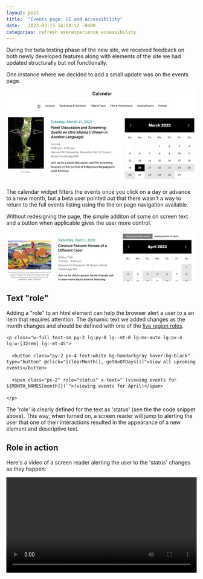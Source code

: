 ```yaml
---
layout: post
title:  "Events page: UI and Accessibility"
date:   2023-03-15 14:58:52 -0400
categories: refresh userexperience accessibility
---
```


During the beta testing phase of the new site, we received feedback on both newly developed features along with elements of the site we had updated structurally but not functionally. 

One instance where we decided to add a small update was on the events page.

![View of full events listing](/images/2023/events_full_listing.png)

The calendar widget filters the events once you click on a day or advance to a new month, but a beta user pointed out that there wasn't a way to return to the full events listing using the the on page navigation available.

Without redesigning the page, the simple additon of some on screen text and a button when applicable gives the user more control. 

![April events listing](/images/2023/april_events.png)

## Text "role"

Adding a "role" to an html element can help the browser alert a user to a an item that requires attention. The dynamic text we added changes as the month changes and should be defined with one of the [live region roles](https://developer.mozilla.org/en-US/docs/Web/Accessibility/ARIA/Roles#4._live_region_roles).

```
<p class="w-full text-sm py-2 lg:py-0 lg:-mt-8 lg:mx-auto lg:px-4 lg:w-[32rem] lg:-mt-45">

  <button class="py-2 px-4 text-white bg-hamdarkgray hover:bg-black" type="button" @click="[clearMonth(), getNoOfDays()]">View all upcoming events</button>

  <span class="px-2" role="status" x-text="`(viewing events for ${MONTH_NAMES[month]})`">(viewing events for April)</span> 
  
</p>

```
The 'role' is clearly defined for the text as 'status' (see the the code snippet above). This way, when turned on, a screen reader will jump to alerting the user that one of their interactions resulted in the appearance of a new element and descriptive text.

## Role in action
Here's a video of a screen reader alerting the user to the 'status' changes as they happen:

<video width="100%" preload="auto" controls>
  <source src="/images/2023/events_calendar.mp4" type="video/mp4">
</video>
